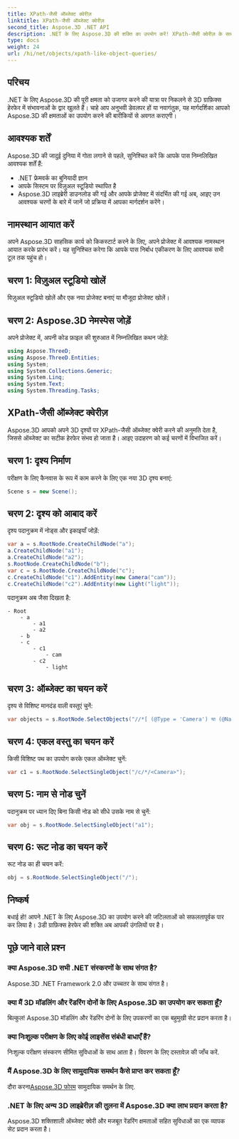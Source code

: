 ```yaml
---
title: XPath-जैसी ऑब्जेक्ट क्वेरीज़
linktitle: XPath-जैसी ऑब्जेक्ट क्वेरीज़
second_title: Aspose.3D .NET API
description: .NET के लिए Aspose.3D की शक्ति का उपयोग करें! XPath-जैसी क्वेरीज़ के साथ 3D ग्राफ़िक्स में निर्बाध रूप से हेरफेर करें। गेम-चेंजिंग अनुभव के लिए अभी डाउनलोड करें।
type: docs
weight: 24
url: /hi/net/objects/xpath-like-object-queries/
---
```

## परिचय
.NET के लिए Aspose.3D की पूरी क्षमता को उजागर करने की यात्रा पर निकलने से 3D ग्राफ़िक्स हेरफेर में संभावनाओं के द्वार खुलते हैं। चाहे आप अनुभवी डेवलपर हों या नवागंतुक, यह मार्गदर्शिका आपको Aspose.3D की क्षमताओं का उपयोग करने की बारीकियों से अवगत कराएगी।
## आवश्यक शर्तें
Aspose.3D की जादुई दुनिया में गोता लगाने से पहले, सुनिश्चित करें कि आपके पास निम्नलिखित आवश्यक शर्तें हैं:
- .NET फ्रेमवर्क का बुनियादी ज्ञान
- आपके सिस्टम पर विज़ुअल स्टूडियो स्थापित है
- Aspose.3D लाइब्रेरी डाउनलोड की गई और आपके प्रोजेक्ट में संदर्भित की गई
अब, आइए उन आवश्यक चरणों के बारे में जानें जो प्रक्रिया में आपका मार्गदर्शन करेंगे।
## नामस्थान आयात करें
अपने Aspose.3D साहसिक कार्य को किकस्टार्ट करने के लिए, अपने प्रोजेक्ट में आवश्यक नामस्थान आयात करके प्रारंभ करें। यह सुनिश्चित करेगा कि आपके पास निर्बाध एकीकरण के लिए आवश्यक सभी टूल तक पहुंच हो।
## चरण 1: विज़ुअल स्टूडियो खोलें
विज़ुअल स्टूडियो खोलें और एक नया प्रोजेक्ट बनाएं या मौजूदा प्रोजेक्ट खोलें।
## चरण 2: Aspose.3D नेमस्पेस जोड़ें
अपने प्रोजेक्ट में, अपनी कोड फ़ाइल की शुरुआत में निम्नलिखित कथन जोड़ें:
```csharp
using Aspose.ThreeD;
using Aspose.ThreeD.Entities;
using System;
using System.Collections.Generic;
using System.Linq;
using System.Text;
using System.Threading.Tasks;
```
## XPath-जैसी ऑब्जेक्ट क्वेरीज़
Aspose.3D आपको अपने 3D दृश्यों पर XPath-जैसी ऑब्जेक्ट क्वेरी करने की अनुमति देता है, जिससे ऑब्जेक्ट का सटीक हेरफेर संभव हो जाता है। आइए उदाहरण को कई चरणों में विभाजित करें।
## चरण 1: दृश्य निर्माण
परीक्षण के लिए कैनवास के रूप में काम करने के लिए एक नया 3D दृश्य बनाएं:
```csharp
Scene s = new Scene();
```
## चरण 2: दृश्य को आबाद करें
दृश्य पदानुक्रम में नोड्स और इकाइयाँ जोड़ें:
```csharp
var a = s.RootNode.CreateChildNode("a");
a.CreateChildNode("a1");
a.CreateChildNode("a2");
s.RootNode.CreateChildNode("b");
var c = s.RootNode.CreateChildNode("c");
c.CreateChildNode("c1").AddEntity(new Camera("cam"));
c.CreateChildNode("c2").AddEntity(new Light("light"));
```
पदानुक्रम अब जैसा दिखता है:
```
- Root
    - a
        - a1
        - a2
    - b
    - c
        - c1
            - cam
        - c2
            - light
```
## चरण 3: ऑब्जेक्ट का चयन करें
दृश्य से विशिष्ट मानदंड वाली वस्तुएं चुनें:
```csharp
var objects = s.RootNode.SelectObjects("//*[ (@Type = 'Camera') या (@Name = 'light')]");
```
## चरण 4: एकल वस्तु का चयन करें
किसी विशिष्ट पथ का उपयोग करके एकल ऑब्जेक्ट चुनें:
```csharp
var c1 = s.RootNode.SelectSingleObject("/c/*/<Camera>");
```
## चरण 5: नाम से नोड चुनें
पदानुक्रम पर ध्यान दिए बिना किसी नोड को सीधे उसके नाम से चुनें:
```csharp
var obj = s.RootNode.SelectSingleObject("a1");
```
## चरण 6: रूट नोड का चयन करें
रूट नोड का ही चयन करें:
```csharp
obj = s.RootNode.SelectSingleObject("/");
```
## निष्कर्ष
बधाई हो! आपने .NET के लिए Aspose.3D का उपयोग करने की जटिलताओं को सफलतापूर्वक पार कर लिया है। 3डी ग्राफ़िक्स हेरफेर की शक्ति अब आपकी उंगलियों पर है।
## पूछे जाने वाले प्रश्न
### क्या Aspose.3D सभी .NET संस्करणों के साथ संगत है?
Aspose.3D .NET Framework 2.0 और उच्चतर के साथ संगत है।
### क्या मैं 3D मॉडलिंग और रेंडरिंग दोनों के लिए Aspose.3D का उपयोग कर सकता हूँ?
बिल्कुल! Aspose.3D मॉडलिंग और रेंडरिंग दोनों के लिए उपकरणों का एक बहुमुखी सेट प्रदान करता है।
### क्या निःशुल्क परीक्षण के लिए कोई लाइसेंस संबंधी बाधाएँ हैं?
निःशुल्क परीक्षण संस्करण सीमित सुविधाओं के साथ आता है। विवरण के लिए दस्तावेज़ की जाँच करें.
### मैं Aspose.3D के लिए सामुदायिक समर्थन कैसे प्राप्त कर सकता हूँ?
 दौरा करना[Aspose.3D फोरम](https://forum.aspose.com/c/3d/18) सामुदायिक समर्थन के लिए.
### .NET के लिए अन्य 3D लाइब्रेरीज़ की तुलना में Aspose.3D क्या लाभ प्रदान करता है?
Aspose.3D शक्तिशाली ऑब्जेक्ट क्वेरी और मजबूत रेंडरिंग क्षमताओं सहित सुविधाओं का एक व्यापक सेट प्रदान करता है।